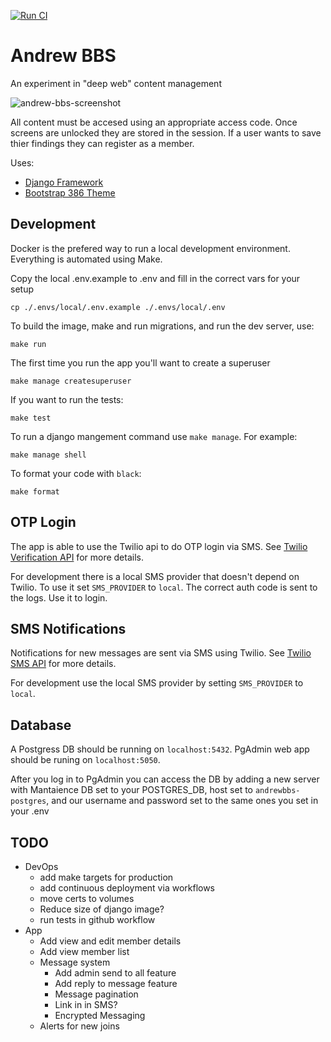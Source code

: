 [![Run CI](https://github.com/lostways/andrewbbs/actions/workflows/CI.yaml/badge.svg)](https://github.com/lostways/andrewbbs/actions/workflows/CI.yaml)

# Andrew BBS
An experiment in "deep web" content management

![andrew-bbs-screenshot](https://user-images.githubusercontent.com/1101232/231088045-71506ca9-e771-4604-9535-cb01f09ce1d6.png)

All content must be accesed using an appropriate access code. Once screens are unlocked they are stored in the session. If a user wants to save thier findings they can register as a member.

Uses:

* [Django Framework](https://www.djangoproject.com/)
* [Bootstrap 386 Theme](https://github.com/kristopolous/BOOTSTRA.386)
 
## Development
Docker is the prefered way to run a local development environment. Everything is automated using Make.

Copy the local .env.example to .env and fill in the correct vars for your setup
```
cp ./.envs/local/.env.example ./.envs/local/.env
```

To build the image, make and run migrations, and run the dev server, use:
```
make run
```

The first time you run the app you'll want to create a superuser
```
make manage createsuperuser
```

If you want to run the tests:
```
make test
```

To run a django mangement command use `make manage`. For example:
```
make manage shell
```

To format your code with `black`:
```
make format
```

## OTP Login
The app is able to use the Twilio api to do OTP login via SMS. See [Twilio Verification API](https://www.twilio.com/docs/verify/api) for more details. 

For development there is a local SMS provider that doesn't depend on Twilio. To use it set `SMS_PROVIDER` to `local`. The correct auth code is sent to the logs. Use it to login.

## SMS Notifications
Notifications for new messages are sent via SMS using Twilio. See [Twilio SMS API](https://www.twilio.com/docs/sms/send-messages) for more details.

For development use the local SMS provider by setting `SMS_PROVIDER` to `local`.

## Database
A Postgress DB should be running on `localhost:5432`. 
PgAdmin web app should be runing on `localhost:5050`. 

After you log in to PgAdmin you can access the DB by adding a new server with Mantaience DB set to your POSTGRES_DB, host set to `andrewbbs-postgres`, and our username and password set to the same ones you set in your .env

## TODO
- DevOps
  - add make targets for production
  - add continuous deployment via workflows
  - move certs to volumes
  - Reduce size of django image?
  - run tests in github workflow
- App
  - Add view and edit member details
  - Add view member list
  - Message system
    - Add admin send to all feature
    - Add reply to message feature
    - Message pagination
    - Link in in SMS?
    - Encrypted Messaging
  - Alerts for new joins
